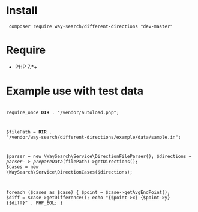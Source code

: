 Install
=
<code> composer require way-search/different-directions "dev-master" </code>

Require
=
- PHP 7.*+

Example use with test data
=
<code>
<?php

require_once __DIR__ . "/vendor/autoload.php";

$filePath = __DIR__ . "/vendor/way-search/different-directions/example/data/sample.in";

$parser = new \WaySearch\Service\DirectionFileParser();
$directions = $parser->prepareData($filePath)->getDirections();
$cases = new \WaySearch\Service\DirectionCases($directions);

foreach ($cases as $case) {
    $point = $case->getAvgEndPoint();
    $diff = $case->getDifference();
    echo "{$point->x} {$point->y} {$diff}" . PHP_EOL;
}
</code> 

